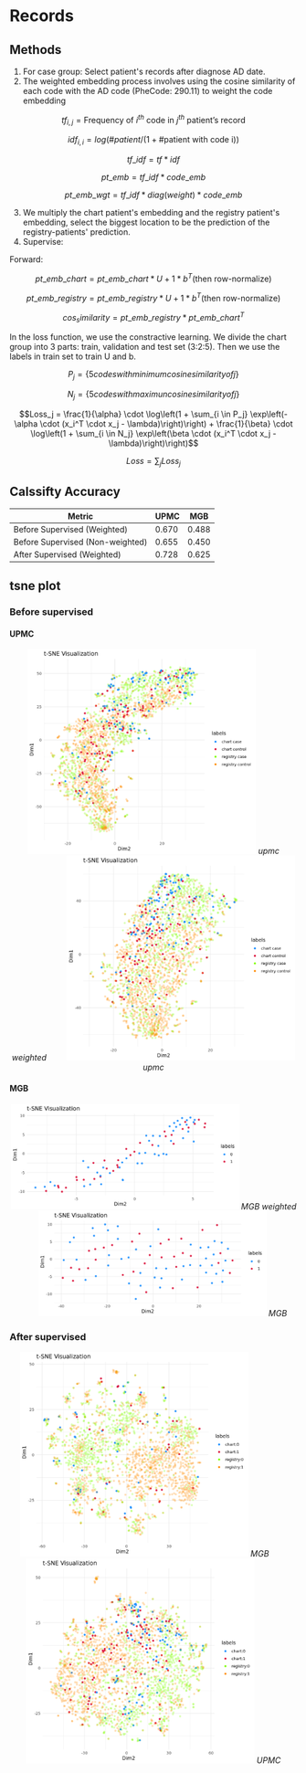 # Records

## Methods

1. For case group: Select patient's records after diagnose AD date.
2. The weighted embedding process involves using the cosine similarity of each code with the AD code (PheCode: 290.11) to weight the code embedding
 
 ```math
tf_{i,j} = \text{Frequency of \(i^{th}\) code in \(j^{th}\) patient's record}
```
 ```math
idf_{i,i} = log(\# patient/ (1+ \# \text{patient with code i}))
```
 ```math
tf\_idf = tf*idf
```
 ```math
pt\_emb = tf\_idf*code\_emb
```
 ```math
pt\_emb\_wgt = tf\_idf*diag(weight)*code\_emb
```
3. We multiply the chart patient's embedding and the registry patient's embedding, select the biggest location to be the prediction of the registry-patients' prediction.
4. Supervise:

Forward:

 ```math
pt\_emb\_chart = pt\_emb\_chart *U + 1*b^T \text{(then row-normalize)}
```
```math
pt\_emb\_registry = pt\_emb\_registry *U + 1*b^T \text{(then row-normalize)}
```
```math
cos_similarity = pt\_emb\_registry * pt\_emb\_chart^T
```

In the loss function, we use the constractive learning. We divide the chart group into 3 parts: train, validation and test set (3:2:5). Then we use the labels in train set to train U and b.

 ```math
P_j = \{5 codes with minimum cosine similarity of j\}
```
```math
N_j = \{5 codes with maximun cosine similarity of j\}
```
```math
Loss_j = \frac{1}{\alpha} \cdot \log\left(1 + \sum_{i \in P_j} \exp\left(-\alpha \cdot (x_i^T \cdot x_j - \lambda)\right)\right) + \frac{1}{\beta} \cdot \log\left(1 + \sum_{i \in N_j} \exp\left(\beta \cdot (x_i^T \cdot x_j - \lambda)\right)\right)
```
```math
Loss = \sum_{j} Loss_j
```

## Calssifty Accuracy

| Metric        | UPMC  | MGB   |
|---------------|-------|-------|
| Before Supervised (Weighted) | 0.670 | 0.488 |
| Before Supervised (Non-weighted) | 0.655 | 0.450 |
| After Supervised (Weighted)| 0.728 | 0.625 |


## tsne  plot
### Before supervised
#### UPMC
<p align="center">
  <img src="https://github.com/TongHan96/Records/blob/main/pic/upmc_wgt.png" alt="UPMC_wgt" title="Weighted" width="400"/>
  <em>upmc weighted</em>
  &nbsp; &nbsp; &nbsp; &nbsp;
  <img src="https://github.com/TongHan96/Records/blob/main/pic/upmc.png" alt="UPMC" title="Origin" width="400"/>
  <em>upmc</em>
</p>

#### MGB
<p align="center">
  <img src="https://github.com/TongHan96/Records/blob/main/pic/mgb_wgt.png" alt="MGB_wgt" title="Weighted" width="400"/>
  <em>MGB weighted</em>
  &nbsp; &nbsp; &nbsp; &nbsp;
  <img src="https://github.com/TongHan96/Records/blob/main/pic/mgb.png" alt="MGB" title="Origin" width="400"/>
  <em>MGB</em>
</p>

### After supervised

<p align="center">
  <img src="https://github.com/TongHan96/Records/blob/main/pic/supervised_mgb.png" alt="MGB" title="Weighted" width="400"/>
  <em>MGB</em>
  &nbsp; &nbsp; &nbsp; &nbsp;
  <img src="https://github.com/TongHan96/Records/blob/main/pic/supervised_upmc.png" alt="UPMC" title="Origin" width="400"/>
  <em>UPMC</em>
</p>

